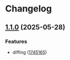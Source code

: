 # Changelog

## [1.1.0](https://github.com/gar354/mailsync/compare/v1.0.0...v1.1.0) (2025-05-28)


### Features

* diffing ([1745165](https://github.com/gar354/mailsync/commit/1745165bb2f2ea679e4ddecd70839ac9dd33f7c2))
